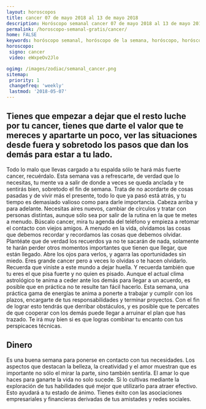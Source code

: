 ```yaml
---
layout: horoscopos
title: cancer 07 de mayo 2018 al 13 de mayo 2018 
description: Horóscopo semanal cancer 07 de mayo 2018 al 13 de mayo 2018. Tienes que empezar a dejar que el resto luche por tu cancer, tienes que darte el valor que te mereces y apartarte un poco, ver las situaciones desde fuera y sobretodo los pasos que dan los demás para estar a tu lado.
permalink: /horoscopo-semanal-gratis/cancer/
home: FALSE
keywords: horóscopo semanal, horóscopo de la semana, horóscopo, horóscopo gratis,horóscopos, horóscopo esperanza gracia, horoscopos cancer la semana, horóscopos gratis, Tarot, Astrologia, Zodíaco, cancer, horoscopo gratis, semanal
horoscopo:
 signo: cancer
 video: eWxpeOv2Jlo

ogimg: /images/zodiac/semanal_cancer.png
sitemap:
 priority: 1
 changefreq: 'weekly'
 lastmod: '2018-05-07'
---
```




## Tienes que empezar a dejar que el resto luche por tu cancer, tienes que darte el valor que te mereces y apartarte un poco, ver las situaciones desde fuera y sobretodo los pasos que dan los demás para estar a tu lado.

Todo lo malo que llevas cargado a tu espalda sólo te hará más fuerte cancer, recuérdalo. Esta semana vas a refrescarte, de verdad que lo necesitas, tu mente va a salir de donde a veces se queda anclada y te sentirás bien, sobretodo el fin de semana. Trata de no acordarte de cosas pasadas y de vivir más el presente, todo lo que ya pasó está atrás, y tu tiempo es demasiado valioso como para darle importancia. Cabeza arriba y para adelante. Necesitas aires nuevos, cambiar de círculos y tratar con personas distintas, aunque sólo sea por salir de la rutina en la que te metes a menudo. Búscalo cancer, mira tu agenda del teléfono y empieza a retomar el contacto con viejos amigos. A menudo en la vida, olvidamos las cosas que debemos recordar y recordamos las cosas que debemos olvidar. Plantéate que de verdad los recuerdos ya no te sacarán de nada, solamente te harán perder otros momentos importantes que tienen que llegar, que están llegado. Abre los ojos para verlos, y agarra las oportunidades sin miedo. Eres grande cancer pero a veces lo olvidas o te hacen olvidarlo. Recuerda que viniste a este mundo a dejar huella. Y recuerda también que tu eres el que pisa fuerte y no quien es pisado.
Aunque el actual clima astrológico te anima a ceder ante los demás para llegar a un acuerdo, es posible que en práctica no te resulte tan fácil hacerlo. Esta semana, una práctica gama de energías te anima a ponerte a trabajar y cumplir con los plazos, encargarte de tus responsabilidades y terminar proyectos. Con el fin de lograr esto tendrás que derribar obstáculos, y es posible que te percates de que cooperar con los demás puede llegar a arruinar el plan que has trazado. Te irá muy bien si es que logras combinar tu encanto con tus perspicaces técnicas.

## Dinero

Es una buena semana para ponerse en contacto con tus necesidades. Los aspectos que destacan la belleza, la creatividad y el amor muestran que es importante no sólo el mirar la parte, sino también sentirla. El amar lo que haces para ganarte la vida no solo sucede. Si lo cultivas mediante la exploración de tus habilidades qué mejor que utilizarlo para atraer efectivo. Esto ayudará a tu estado de ánimo. Tienes éxito con las asociaciones empresariales y financieras derivadas de tus amistades y redes sociales.